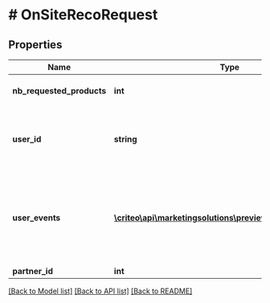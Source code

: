 # # OnSiteRecoRequest

## Properties

Name | Type | Description | Notes
------------ | ------------- | ------------- | -------------
**nb_requested_products** | **int** | Amount of products to recommend. |
**user_id** | **string** | Used to retrieve user events from Criteo trackers. Optional if UserEvents are passed. | [optional]
**user_events** | [**\criteo\api\marketingsolutions\preview\Model\UserEvent[]**](UserEvent.md) | Used to perform a recommendation without relying on events stored for a UserId. Optional if UserId is passed. | [optional]
**partner_id** | **int** | Id of the partner. |

[[Back to Model list]](../../README.md#models) [[Back to API list]](../../README.md#endpoints) [[Back to README]](../../README.md)
